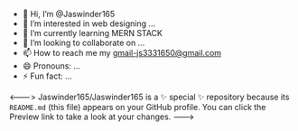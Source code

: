 - 👋 Hi, I’m @Jaswinder165
- 👀 I’m interested in web designing ...
- 🌱 I’m currently learning MERN STACK
- 💞️ I’m looking to collaborate on ...
- 📫 How to reach me  my gmail-js3331650@gmail.com 
- 😄 Pronouns: ...
- ⚡ Fun fact: ...

<--->
Jaswinder165/Jaswinder165 is a ✨ special ✨ repository because its `README.md` (this file) appears on your GitHub profile.
You can click the Preview link to take a look at your changes.
--->
